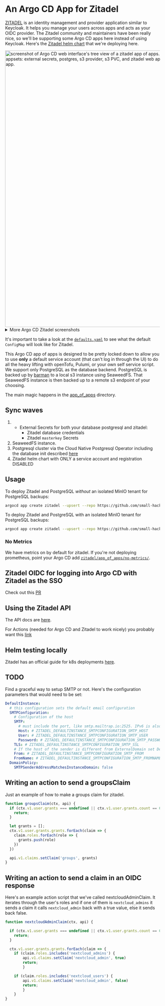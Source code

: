 # An Argo CD App for Zitadel

[ZITADEL](https://github.com/zitadel/zitadel/tree/main) is an identity management and provider application similar to Keycloak. It helps you manage your users across apps and acts as your OIDC provider. The Zitadel community and maintainers have been really nice, so we'll be supporting some Argo CD apps here instead of using Keycloak. Here's the [Zitadel helm chart](https://github.com/zitadel/zitadel-charts/tree/main) that we're deploying here.

<img width="900" alt="screenshot of Argo CD web interface's tree view of a zitadel app of apps. The main app of apps branches off into the following appsets: external secrets, postgres, s3 provider, s3 PVC, and zitadel web app. Each of those then branches off into a similarly named app." src="https://github.com/small-hack/argocd-apps/assets/2389292/467fd0cf-36a7-47fd-80b8-4bd051ec0157">

<details>
  <summary>More Argo CD Zitadel screenshots</summary>
  
  ### Zitadel web app (official zitadel helm chart)
  <img width="900" alt="screenshot of Argo CD web interface's tree view of a zitadel web app in tree view mode. Includes the following child resources: zitadel config map, zitadel service, zitadel service account, zitadel deployment, zitadel init job, zitadel setup job, zitadel service monitor, zitadel ingress, zitadel role, zitadel role binding. The zitadel service then branches off into zitadel endpoint and zitadel endpointslice. The zitadel deployment branches off into a zitadel replica set which branches off into a zitadel pod. The zitadel init and setup jobs also branch off into their own completed pods, and finally, the zitadel ingress resource branches off into a zitadel TLS certificate" src="https://github.com/small-hack/argocd-apps/assets/2389292/e2bf4838-85cf-4f5b-9e1a-b98756fc357c">

  ### Postgresql cluster
  <img width="900" alt="screenshot of Argo CD web interface's tree view of a zitadel postgresql cluster in tree view. It shows the following secrets and coorsponding certificates: client cert, postgres cert, server secret, zitadel cert. Each of those then has their own cert request resource. Afte rthat there's 3 tls issuers: client ca, selfsigned, and server ca. Next there is the cluster, which branches off into a pvc, pod, secret for the app, secret for the super user, service for read, service for read only, service for read write, service account, pod disruption budget for the primary, role, and role binding" src="https://github.com/small-hack/argocd-apps/assets/2389292/366d40e5-2720-4cd8-a5e0-08025909a60d">

     
</details>

It's important to take a look at the [`defaults.yaml`](https://github.com/zitadel/zitadel/blob/main/cmd/defaults.yaml) to see what the default `ConfigMap` will look like for Zitadel.

This Argo CD app of apps is designed to be pretty locked down to allow you to use **only** a default service account (that can't log in through the UI) to do all the heavy lifting with openTofu, Pulumi, or your own self service script. We support only PostgreSQL as the database backend. PostgreSQL is backed up by [barman]() to a local s3 instance using SeaweedFS. That SeaweedFS instance is then backed up to a remote s3 endpoint of your choosing.

The main magic happens in the [app_of_apps](./app_of_apps) directory.

## Sync waves

1. - External Secrets for both your database postgresql and zitadel:
     - Zitadel database credentials
     - Zitadel `masterkey` Secrets
2. SeaweedFS instance.
3. Postgresql cluster via the Cloud Native Postgresql Operator including the database init described [here](https://github.com/zitadel/zitadel/tree/0386fe7f96cc8c9ff178d29c9bbee3bfe0a1a568/cmd/initialise/sql/postgres)
4. Zitadel helm chart with ONLY a service account and registration DISABLED

## Usage

To deploy Zitadel and PostgreSQL _without_ an isolated MinIO tenant for PostgreSQL backups:
```bash
argocd app create zitadel --upsert --repo https://github.com/small-hack/argocd-apps --path zitadel/app_of_apps --sync-policy automated --self-heal --auto-prune --dest-namespace zitadel --dest-server https://kubernetes.default.svc
```

To deploy Zitadel and PostgreSQL with an isolated MinIO tenant for PostgreSQL backups:
```bash
argocd app create zitadel --upsert --repo https://github.com/small-hack/argocd-apps --path zitadel/app_of_apps --sync-policy automated --self-heal --auto-prune --dest-namespace zitadel --dest-server https://kubernetes.default.svc --directory-recursion
```

### No Metrics

We have metrics on by default for zitadel. If you're not deploying prometheus, point your Argo CD add [`zitadel/app_of_apps/no-metrics/`](./app_of_apps/no-metrics).

## Zitadel OIDC for logging into Argo CD with Zitadel as the SSO

Check out this [PR](https://github.com/argoproj/argo-cd/pull/15029)

## Using the Zitadel API

The API docs are [here](https://zitadel.com/docs/category/apis).

For Actions (needed for Argo CD and Zitadel to work nicely) you probably want this [link](https://zitadel.com/docs/category/apis/resources/mgmt/actions)

## Helm testing locally

Zitadel has an official guide for k8s deployments [here](https://zitadel.com/docs/self-hosting/deploy/kubernetes).

## TODO
Find a graceful way to setup SMTP or not. Here's the configuration parameters that would need to be set:

```yaml
DefaultInstance:
  # this configuration sets the default email configuration
  SMTPConfiguration:
    # Configuration of the host
    SMTP:
      # must include the port, like smtp.mailtrap.io:2525. IPv6 is also supported, like [2001:db8::1]:2525
      Host: # ZITADEL_DEFAULTINSTANCE_SMTPCONFIGURATION_SMTP_HOST
      User: # ZITADEL_DEFAULTINSTANCE_SMTPCONFIGURATION_SMTP_USER
      Password: # ZITADEL_DEFAULTINSTANCE_SMTPCONFIGURATION_SMTP_PASSWORD
    TLS: # ZITADEL_DEFAULTINSTANCE_SMTPCONFIGURATION_SMTP_SSL
    # If the host of the sender is different from ExternalDomain set DefaultInstance.DomainPolicy.SMTPSenderAddressMatchesInstanceDomain to false
    From: # ZITADEL_DEFAULTINSTANCE_SMTPCONFIGURATION_SMTP_FROM
    FromName: # ZITADEL_DEFAULTINSTANCE_SMTPCONFIGURATION_SMTP_FROMNAME
  DomainPolicy:
    SMTPSenderAddressMatchesInstanceDomain: false
```

## Writing an action to send a groupsClaim

Just an example of how to make a groups claim for zitadel.

```js
function groupsClaim(ctx, api) {
  if (ctx.v1.user.grants === undefined || ctx.v1.user.grants.count == 0) {
    return;
  }

  let grants = [];
  ctx.v1.user.grants.grants.forEach(claim => {
    claim.roles.forEach(role => {
      grants.push(role)
    })
  })

  api.v1.claims.setClaim('groups', grants)
}
```

## Writing an action to send a claim in an OIDC response

Here's an example action script that we've called nextcloudAdminClaim. It iterates through the user's roles and if one of them is `nextcloud_admins` it sends a claim it calls `nextcloud_admin` back with a true value, else it sends back false.

```js
function nextcloudAdminClaim(ctx, api) {

  if (ctx.v1.user.grants === undefined || ctx.v1.user.grants.count == 0) {
    return;
  }

  ctx.v1.user.grants.grants.forEach(claim => {
    if (claim.roles.includes('nextcloud_admins') {
        api.v1.claims.setClaim('nextcloud_admin', true)
        return;
        }

    if (claim.roles.includes('nextcloud_users') {
        api.v1.claims.setClaim('nextcloud_admin', false)
        return;
        }
    }
}
```
